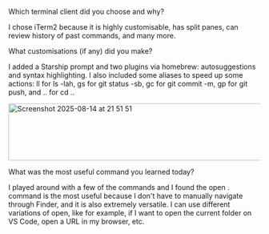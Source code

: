Which terminal client did you choose and why?

I chose iTerm2 because it is highly customisable, has split panes, can review history of past commands, and many more.

What customisations (if any) did you make?

I added a Starship prompt and two plugins via homebrew: autosuggestions and syntax highlighting. I also included some aliases to speed up some actions: ll for ls -lah, gs for git status -sb, gc for git commit -m, gp for git push, and .. for cd ..

<img width="638" height="114" alt="Screenshot 2025-08-14 at 21 51 51" src="https://github.com/user-attachments/assets/6357f7bf-8343-43b1-aed2-7668f6deab2f" />

What was the most useful command you learned today?

I played around with a few of the commands and I found the open . command is the most useful because I don't have to manually navigate through Finder, and it is also extremely versatile. I can use different variations of open, like for example, if I want to open the current folder on VS Code, open a URL in my browser, etc. 
